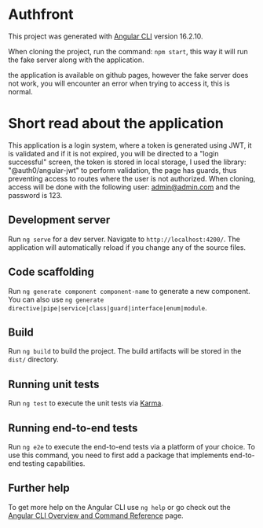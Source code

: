 # Authfront

This project was generated with [Angular CLI](https://github.com/angular/angular-cli) version 16.2.10.


When cloning the project, run the command: `npm start`, this way it will run the fake server along with the application.

the application is available on github pages, however the fake server does not work, you will encounter an error when trying to access it, this is normal.

# Short read about the application

This application is a login system, where a token is generated using JWT, it is validated and if it is not expired, you will be directed to a "login successful" screen, the token is stored in local storage, I used the library: "@auth0/angular-jwt" to perform validation, the page has guards, thus preventing access to routes where the user is not authorized. When cloning, access will be done with the following user: admin@admin.com and the password is 123.

## Development server

Run `ng serve` for a dev server. Navigate to `http://localhost:4200/`. The application will automatically reload if you change any of the source files.

## Code scaffolding

Run `ng generate component component-name` to generate a new component. You can also use `ng generate directive|pipe|service|class|guard|interface|enum|module`.

## Build

Run `ng build` to build the project. The build artifacts will be stored in the `dist/` directory.

## Running unit tests

Run `ng test` to execute the unit tests via [Karma](https://karma-runner.github.io).

## Running end-to-end tests

Run `ng e2e` to execute the end-to-end tests via a platform of your choice. To use this command, you need to first add a package that implements end-to-end testing capabilities.

## Further help

To get more help on the Angular CLI use `ng help` or go check out the [Angular CLI Overview and Command Reference](https://angular.io/cli) page.
